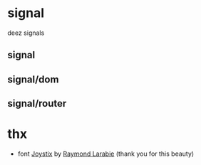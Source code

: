 # signal
deez signals

## signal
## signal/dom
## signal/router

# thx
* font [Joystix](https://www.1001fonts.com/joystix-font.html) by [Raymond Larabie](about:blank) (thank you for this beauty)